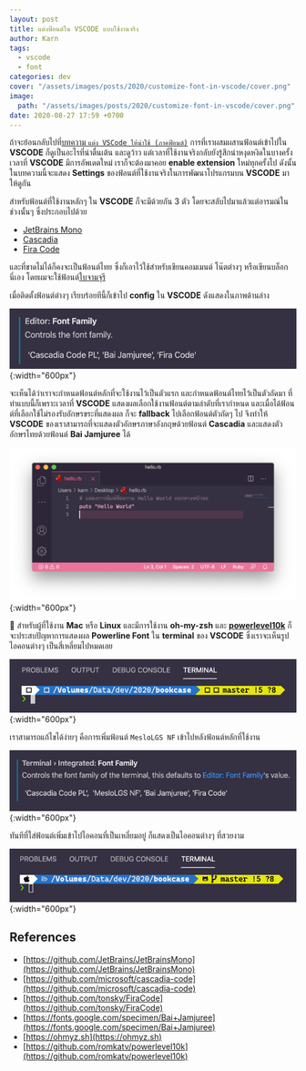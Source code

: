 ```yaml
---
layout: post
title: แต่งฟ้อนต์ใน VSCODE แบบใช้งานจริง
author: Karn
tags:
  - vscode
  - font
categories: dev
cover: "/assets/images/posts/2020/customize-font-in-vscode/cover.png"
image:
  path: "/assets/images/posts/2020/customize-font-in-vscode/cover.png"
date: 2020-08-27 17:59 +0700
---
```

ถ้าจะย้อนกลับไปที่[บทความ `แต่ง VSCode ให้น่าใช้ (ภาคฟ้อนต์)`](https://medium.com/@karn18/%E0%B8%A1%E0%B8%B2%E0%B9%81%E0%B8%95%E0%B9%88%E0%B8%87-vs-code-%E0%B9%83%E0%B8%AB%E0%B9%89%E0%B8%99%E0%B9%88%E0%B8%B2%E0%B9%83%E0%B8%8A%E0%B9%89-%E0%B8%A0%E0%B8%B2%E0%B8%84%E0%B8%9F%E0%B9%89%E0%B8%AD%E0%B8%99%E0%B8%95%E0%B9%8C-598af704033c) การที่เราผสมผสานฟ้อนต์เข้าไปใน **VSCODE** ก็ดูเป็นอะไรที่น่าตื่นเต้น และดูว้าว แต่เวลาที่ใช้งานจริงกลับยังรู้สึกน่าหงุดหงิดในบางครั้งเวลาที่ **VSCODE** มีการอัพเดตใหม่ เราก็จะต้องมาคอย **enable extension** ใหม่ทุกครั้งไป ดังนั้นในบทความนี้จะแสดง **Settings** ของฟ้อนต์ที่ใช้งานจริงในการพัฒนาโปรแกรมบน **VSCODE** มาให้ดูกัน<!-- more -->

สำหรับฟ้อนต์ที่ใช้งานหลักๆ ใน **VSCODE** ก็จะมีด้วยกัน 3 ตัว โดยจะสลับไปมาแล้วแต่อารมณ์ในช่วงนั้นๆ ซึ่งประกอบไปด้วย
- [JetBrains Mono](https://github.com/JetBrains/JetBrainsMono)
- [Cascadia](https://github.com/microsoft/cascadia-code)
- [Fira Code](https://github.com/tonsky/FiraCode)

และที่ขาดไม่ได้ก็คงจะเป็นฟ้อนต์ไทย ซึ่งก็เอาไว้ใช้สำหรับเขียนคอมเมนต์ โน๊ตต่างๆ หรือเขียนบล็อกนี่เอง โดยผมจะใช้ฟ้อนต์[ใบจามจุรี](https://fonts.google.com/specimen/Bai+Jamjuree)

เมื่อติดตั้งฟ้อนต์ต่างๆ เรียบร้อยทีนี้ก็เข้าไป **config** ใน **VSCODE** ดังแสดงในภาพด้านล่าง

![config](/assets/images/posts/2020/customize-font-in-vscode/config1.png){:width="600px"}

จะเห็นได้ว่าเราจะกำหนดฟ้อนต์หลักที่จะใช้งานไว้เป็นตัวแรก และกำหนดฟ้อนต์ไทยไว้เป็นตัวถัดมา ที่ทำแบบนี้ก็เพราะเวลาที่ **VSCODE** แสดงผลเลือกใช้งานฟ้อนต์ตามลำดับที่เรากำหนด และเมื่อได้ฟ้อนต์ที่เลือกใช้ไม่รองรับอักษรขระที่แสดงผล ก็จะ **fallback** ไปเลือกฟ้อนต์ตัวถัดๆ ไป จึงทำให้ **VSCODE** ของเราสามารถที่จะแสดงตัวอักษรภาษาอังกฤษด้วยฟ้อนต์ **Cascadia** และแสดงตัวอักษรไทยด้วยฟ้อนต์ **Bai Jamjuree** ได้

![example](/assets/images/posts/2020/customize-font-in-vscode/example.png){:width="600px"}

🎉 สำหรับผู้ที่ใช้งาน **Mac** หรือ **Linux** และมีการใช้งาน **oh-my-zsh** และ **[powerlevel10k](https://github.com/romkatv/powerlevel10k)** ก็จะประสบปัญหาการแสดงผล **Powerline Font** ใน **terminal** ของ **VSCODE** ซึ่งเราจะเห็นรูปไอคอนต่างๆ เป็นสี่เหลี่ยมไปหมดเลย

![missing_powerline](/assets/images/posts/2020/customize-font-in-vscode/missing_powerline.png){:width="600px"}

เราสามารถแก้ไขได้ง่ายๆ คือการเพิ่มฟ้อนต์ `MesloLGS NF` เข้าไปหลังฟ้อนต์หลักที่ใช้งาน

![missing_powerline](/assets/images/posts/2020/customize-font-in-vscode/config2.png){:width="600px"}

ทันทีที่ใส่ฟ้อนต์เพิ่มเข้าไปไอคอนที่เป็นเหลี่ยมอยู่ ก็แสดงเป็นไอคอนต่างๆ ที่สวยงาม

![missing_powerline](/assets/images/posts/2020/customize-font-in-vscode/fix_powerline.png){:width="600px"}

## References
- [https://github.com/JetBrains/JetBrainsMono](https://github.com/JetBrains/JetBrainsMono)
- [https://github.com/microsoft/cascadia-code](https://github.com/microsoft/cascadia-code)
- [https://github.com/tonsky/FiraCode](https://github.com/tonsky/FiraCode)
- [https://fonts.google.com/specimen/Bai+Jamjuree](https://fonts.google.com/specimen/Bai+Jamjuree)
- [https://ohmyz.sh](https://ohmyz.sh)
- [https://github.com/romkatv/powerlevel10k](https://github.com/romkatv/powerlevel10k)
